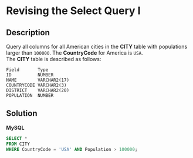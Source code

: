 # Revising the Select Query I


## Description
Query all columns for all American cities in the **CITY** table with populations larger than `100000`. The **CountryCode** for America is `USA`.\
The **CITY** table is described as follows:
```
Field       Туре
ID          NUMBER
NAME        VARCHAR2(17)
COUNTRYCODE VARCHAR2(3)
DISTRICT    VARCHAR2(20)
POPULATION  NUMBER
```


## Solution
**MySQL**

```sql
SELECT * 
FROM CITY
WHERE CountryCode = 'USA' AND Population > 100000;
```
